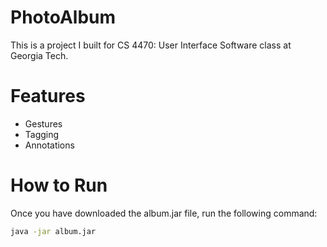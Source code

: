 # PhotoAlbum
This is a project I built for CS 4470: User Interface Software class at Georgia Tech.

# Features
- Gestures
- Tagging
- Annotations

# How to Run
Once you have downloaded the album.jar file, run the following command:

```sh
java -jar album.jar
```

<!--<p align="center">-->
<!--<img src="left1.png" width="350"/>-->
<!--<img src="left2.png" width="350"/>-->
<!--</p>-->

